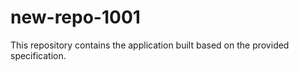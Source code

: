 # new-repo-1001

This repository contains the application built based on the provided specification.